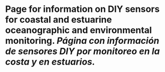# Page for information on DIY sensors for coastal and estuarine oceanographic and environmental monitoring. _Página con información de sensores DIY por monitoreo en la costa y en estuarios._

